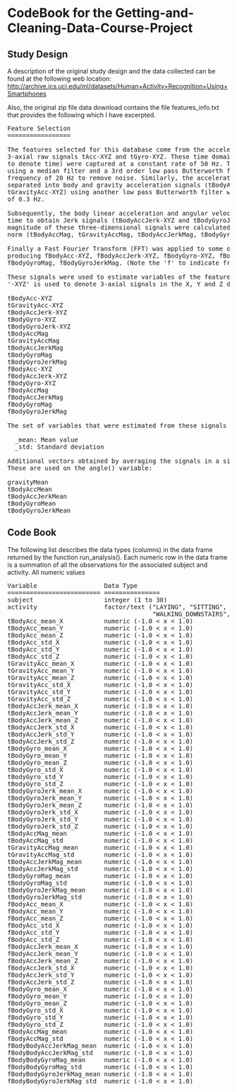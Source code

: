 # CodeBook for the Getting-and-Cleaning-Data-Course-Project

<h2>Study Design</h2>

A description of the original study design and the data collected can be found at the following web location:<br>
http://archive.ics.uci.edu/ml/datasets/Human+Activity+Recognition+Using+Smartphones 

Also, the original zip file data download contains the file features_info.txt that provides the following which I have excerpted. 
<pre>
Feature Selection 
=================

The features selected for this database come from the accelerometer and gyroscope
3-axial raw signals tAcc-XYZ and tGyro-XYZ. These time domain signals (prefix 't' 
to denote time) were captured at a constant rate of 50 Hz. Then they were filtered 
using a median filter and a 3rd order low pass Butterworth filter with a corner 
frequency of 20 Hz to remove noise. Similarly, the acceleration signal was then 
separated into body and gravity acceleration signals (tBodyAcc-XYZ and 
tGravityAcc-XYZ) using another low pass Butterworth filter with a corner frequency 
of 0.3 Hz. 

Subsequently, the body linear acceleration and angular velocity were derived in 
time to obtain Jerk signals (tBodyAccJerk-XYZ and tBodyGyroJerk-XYZ). Also the 
magnitude of these three-dimensional signals were calculated using the Euclidean 
norm (tBodyAccMag, tGravityAccMag, tBodyAccJerkMag, tBodyGyroMag, tBodyGyroJerkMag). 

Finally a Fast Fourier Transform (FFT) was applied to some of these signals 
producing fBodyAcc-XYZ, fBodyAccJerk-XYZ, fBodyGyro-XYZ, fBodyAccJerkMag, 
fBodyGyroMag, fBodyGyroJerkMag. (Note the 'f' to indicate frequency domain signals). 

These signals were used to estimate variables of the feature vector for each pattern: 
'-XYZ' is used to denote 3-axial signals in the X, Y and Z directions.

tBodyAcc-XYZ
tGravityAcc-XYZ
tBodyAccJerk-XYZ
tBodyGyro-XYZ
tBodyGyroJerk-XYZ
tBodyAccMag
tGravityAccMag
tBodyAccJerkMag
tBodyGyroMag
tBodyGyroJerkMag
fBodyAcc-XYZ
fBodyAccJerk-XYZ
fBodyGyro-XYZ
fBodyAccMag
fBodyAccJerkMag
fBodyGyroMag
fBodyGyroJerkMag

The set of variables that were estimated from these signals are: 

  _mean: Mean value
  _std: Standard deviation

Additional vectors obtained by averaging the signals in a signal window sample.
These are used on the angle() variable:

gravityMean
tBodyAccMean
tBodyAccJerkMean
tBodyGyroMean
tBodyGyroJerkMean
</pre>

<h2>Code Book</h2>

The following list describes the data types (columns) in the data frame returned by the function run_analysis(). Each numeric row in the data frame is a summation of all the observations for the associated subject and activity. All numeric values 
<pre>
Variable                  Data Type
========================= ===============
subject				      integer (1 to 30)
activity                  factor/text ("LAYING", "SITTING", "STANDING", "WALKING",
                                       "WALKING_DOWNSTAIRS", "WALKING_UPSTAIRS")
tBodyAcc_mean_X           numeric (-1.0 < x < 1.0)
tBodyAcc_mean_Y           numeric (-1.0 < x < 1.0)
tBodyAcc_mean_Z           numeric (-1.0 < x < 1.0)
tBodyAcc_std_X            numeric (-1.0 < x < 1.0)
tBodyAcc_std_Y            numeric (-1.0 < x < 1.0)
tBodyAcc_std_Z            numeric (-1.0 < x < 1.0)
tGravityAcc_mean_X        numeric (-1.0 < x < 1.0)
tGravityAcc_mean_Y        numeric (-1.0 < x < 1.0)
tGravityAcc_mean_Z        numeric (-1.0 < x < 1.0)
tGravityAcc_std_X         numeric (-1.0 < x < 1.0)
tGravityAcc_std_Y         numeric (-1.0 < x < 1.0)
tGravityAcc_std_Z         numeric (-1.0 < x < 1.0)
tBodyAccJerk_mean_X       numeric (-1.0 < x < 1.0)
tBodyAccJerk_mean_Y       numeric (-1.0 < x < 1.0)
tBodyAccJerk_mean_Z       numeric (-1.0 < x < 1.0)
tBodyAccJerk_std_X        numeric (-1.0 < x < 1.0)
tBodyAccJerk_std_Y        numeric (-1.0 < x < 1.0)
tBodyAccJerk_std_Z        numeric (-1.0 < x < 1.0)
tBodyGyro_mean_X          numeric (-1.0 < x < 1.0)
tBodyGyro_mean_Y          numeric (-1.0 < x < 1.0)
tBodyGyro_mean_Z          numeric (-1.0 < x < 1.0)
tBodyGyro_std_X           numeric (-1.0 < x < 1.0)
tBodyGyro_std_Y           numeric (-1.0 < x < 1.0)
tBodyGyro_std_Z           numeric (-1.0 < x < 1.0)
tBodyGyroJerk_mean_X      numeric (-1.0 < x < 1.0)
tBodyGyroJerk_mean_Y      numeric (-1.0 < x < 1.0)
tBodyGyroJerk_mean_Z      numeric (-1.0 < x < 1.0)
tBodyGyroJerk_std_X       numeric (-1.0 < x < 1.0)
tBodyGyroJerk_std_Y       numeric (-1.0 < x < 1.0)
tBodyGyroJerk_std_Z       numeric (-1.0 < x < 1.0)
tBodyAccMag_mean          numeric (-1.0 < x < 1.0)
tBodyAccMag_std           numeric (-1.0 < x < 1.0)
tGravityAccMag_mean       numeric (-1.0 < x < 1.0)
tGravityAccMag_std        numeric (-1.0 < x < 1.0)
tBodyAccJerkMag_mean      numeric (-1.0 < x < 1.0)
tBodyAccJerkMag_std       numeric (-1.0 < x < 1.0)
tBodyGyroMag_mean         numeric (-1.0 < x < 1.0)
tBodyGyroMag_std          numeric (-1.0 < x < 1.0)
tBodyGyroJerkMag_mean     numeric (-1.0 < x < 1.0)
tBodyGyroJerkMag_std      numeric (-1.0 < x < 1.0)
fBodyAcc_mean_X           numeric (-1.0 < x < 1.0)
fBodyAcc_mean_Y           numeric (-1.0 < x < 1.0)
fBodyAcc_mean_Z           numeric (-1.0 < x < 1.0)
fBodyAcc_std_X            numeric (-1.0 < x < 1.0)
fBodyAcc_std_Y            numeric (-1.0 < x < 1.0)
fBodyAcc_std_Z            numeric (-1.0 < x < 1.0)
fBodyAccJerk_mean_X       numeric (-1.0 < x < 1.0)
fBodyAccJerk_mean_Y       numeric (-1.0 < x < 1.0)
fBodyAccJerk_mean_Z       numeric (-1.0 < x < 1.0)
fBodyAccJerk_std_X        numeric (-1.0 < x < 1.0)
fBodyAccJerk_std_Y        numeric (-1.0 < x < 1.0)
fBodyAccJerk_std_Z        numeric (-1.0 < x < 1.0)
fBodyGyro_mean_X          numeric (-1.0 < x < 1.0)
fBodyGyro_mean_Y          numeric (-1.0 < x < 1.0)
fBodyGyro_mean_Z          numeric (-1.0 < x < 1.0)
fBodyGyro_std_X           numeric (-1.0 < x < 1.0)
fBodyGyro_std_Y           numeric (-1.0 < x < 1.0)
fBodyGyro_std_Z           numeric (-1.0 < x < 1.0)
fBodyAccMag_mean          numeric (-1.0 < x < 1.0)
fBodyAccMag_std           numeric (-1.0 < x < 1.0)
fBodyBodyAccJerkMag_mean  numeric (-1.0 < x < 1.0)
fBodyBodyAccJerkMag_std   numeric (-1.0 < x < 1.0)
fBodyBodyGyroMag_mean     numeric (-1.0 < x < 1.0)
fBodyBodyGyroMag_std      numeric (-1.0 < x < 1.0)
fBodyBodyGyroJerkMag_mean numeric (-1.0 < x < 1.0)
fBodyBodyGyroJerkMag_std  numeric (-1.0 < x < 1.0)
</pre>  